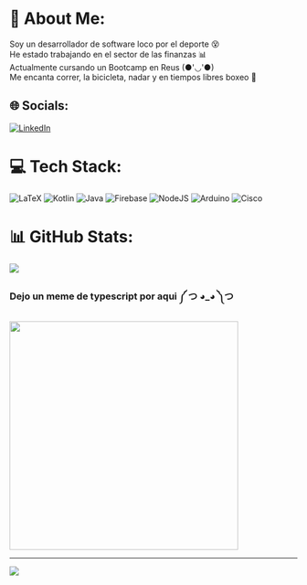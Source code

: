 # 💫 About Me:
Soy un desarrollador de software loco por el deporte 😵<br>He estado trabajando en el sector de las finanzas 📊<br>Actualmente cursando un Bootcamp en Reus (●'◡'●)<br>Me encanta correr, la bicicleta, nadar y en tiempos libres boxeo 🥊


## 🌐 Socials:
[![LinkedIn](https://img.shields.io/badge/LinkedIn-%230077B5.svg?logo=linkedin&logoColor=white)](https://linkedin.com/in/daniel-alvarez-del-reguero-b13636206) 

# 💻 Tech Stack:
![LaTeX](https://img.shields.io/badge/latex-%23008080.svg?style=for-the-badge&logo=latex&logoColor=white) ![Kotlin](https://img.shields.io/badge/kotlin-%237F52FF.svg?style=for-the-badge&logo=kotlin&logoColor=white) ![Java](https://img.shields.io/badge/java-%23ED8B00.svg?style=for-the-badge&logo=openjdk&logoColor=white) ![Firebase](https://img.shields.io/badge/firebase-%23039BE5.svg?style=for-the-badge&logo=firebase) ![NodeJS](https://img.shields.io/badge/node.js-6DA55F?style=for-the-badge&logo=node.js&logoColor=white) ![Arduino](https://img.shields.io/badge/-Arduino-00979D?style=for-the-badge&logo=Arduino&logoColor=white) ![Cisco](https://img.shields.io/badge/cisco-%23049fd9.svg?style=for-the-badge&logo=cisco&logoColor=black)
# 📊 GitHub Stats:
![](https://github-readme-stats.vercel.app/api/top-langs/?username=danipoal&theme=react&hide_border=false&include_all_commits=true&count_private=false&layout=compact)


### Dejo un meme de typescript por aqui ༼ つ ◕_◕ ༽つ
<img src='https://media.licdn.com/dms/image/D4E22AQExiL0A-ULLcQ/feedshare-shrink_800/0/1695165146695?e=2147483647&v=beta&t=G6YhpxtldvWCtMTs9-hYfpp-ant7C2vNAv-49njzj5U' style="height: 400px;"/>

---
[![](https://visitcount.itsvg.in/api?id=danipoal&icon=0&color=0)](https://visitcount.itsvg.in)

<!-- Proudly created with GPRM ( https://gprm.itsvg.in ) -->
